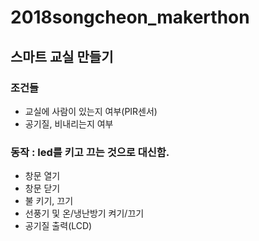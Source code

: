 # 2018songcheon_makerthon
## 스마트 교실 만들기
### 조건들
* 교실에 사람이 있는지 여부(PIR센서) 
* 공기질, 비내리는지 여부
### 동작 : led를 키고 끄는 것으로 대신함.
* 창문 열기
* 창문 닫기
* 불 키기, 끄기
* 선풍기 및 온/냉난방기 켜기/끄기
* 공기질 출력(LCD)
